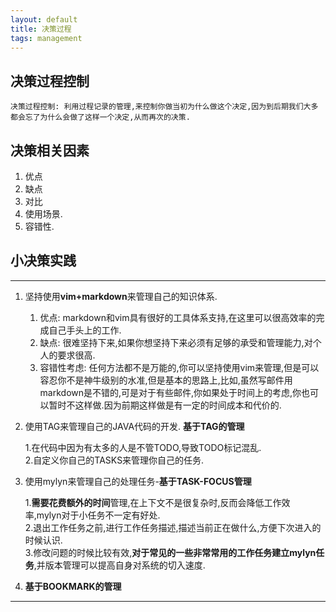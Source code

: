 ```yaml
---
layout: default
title: 决策过程
tags: management
---
```

## 决策过程控制 ##

	决策过程控制: 利用过程记录的管理,来控制你做当初为什么做这个决定,因为到后期我们大多都会忘了为什么会做了这样一个决定,从而再次的决策.

## 决策相关因素 ##
1. 优点
1. 缺点
1. 对比
1. 使用场景.
1. 容错性.

## 小决策实践 ##
----
1. 坚持使用**vim+markdown**来管理自己的知识体系.
	1. 优点: markdown和vim具有很好的工具体系支持,在这里可以很高效率的完成自己手头上的工作.  
	1. 缺点: 很难坚持下来,如果你想坚持下来必须有足够的承受和管理能力,对个人的要求很高.  
	1. 容错性考虑:
	   任何方法都不是万能的,你可以坚持使用vim来管理,但是可以容忍你不是神牛级别的水准,但是基本的思路上,比如,虽然写邮件用markdown是不错的,可是对于有些邮件,你如果处于时间上的考虑,你也可以暂时不这样做.因为前期这样做是有一定的时间成本和代价的.

2. 使用TAG来管理自己的JAVA代码的开发. **基于TAG的管理**

	1.在代码中因为有太多的人是不管TODO,导致TODO标记混乱.  
	2.自定义你自己的TASKS来管理你自己的任务. 

3. 使用mylyn来管理自己的处理任务-**基于TASK-FOCUS管理**

	1.**需要花费额外的时间**管理,在上下文不是很复杂时,反而会降低工作效率,mylyn对于小任务不一定有好处.  
	2.退出工作任务之前,进行工作任务描述,描述当前正在做什么,方便下次进入的时候认识.  
	3.修改问题的时候比较有效,**对于常见的一些非常常用的工作任务建立mylyn任务**,并版本管理可以提高自身对系统的切入速度.  

4. **基于BOOKMARK的管理**

----
